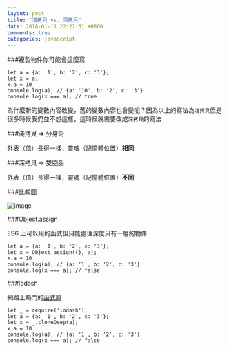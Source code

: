 ```yaml
---
layout: post
title: "淺拷貝 vs. 深拷貝"
date: 2018-01-11 22:21:31 +0800
comments: true
categories: javascript
---
```

###複製物件你可能會這麼寫

```
let a = {a: '1', b: '2', c: '3'};
let x = a;
x.a = 10
console.log(a); // {a: '10', b: '2', c: '3'}
console.log(x === a); // true
```

為什麼新的變數內容改變，舊的變數內容也會變呢？因為以上的寫法為`淺拷貝`但是很多時候我們並不想這樣，這時候就需要改成`深拷貝`的寫法

###淺拷貝 => 分身術

外表（值）長得一樣，靈魂（記憶體位置）**相同**

###深拷貝 => 雙胞胎 

外表（值）長得一樣，靈魂（記憶體位置）**不同**

###比較圖

![image](http://i.stack.imgur.com/hOPkR.png)

###Object.assign

ES6 上可以用的函式但只能處理深度只有一層的物件

```
let a = {a: '1', b: '2', c: '3'};
let x = Object.assign({}, a);
x.a = 10
console.log(a); // {a: '1', b: '2', c: '3'}
console.log(x === a); // false
```

###lodash

網路上熱門的[函式庫](https://lodash.com/)

```
let _ = require('lodash');
let a = {a: '1', b: '2', c: '3'};
let x = _.cloneDeep(a);
x.a = 10
console.log(a); // {a: '1', b: '2', c: '3'}
console.log(x === a); // false
```